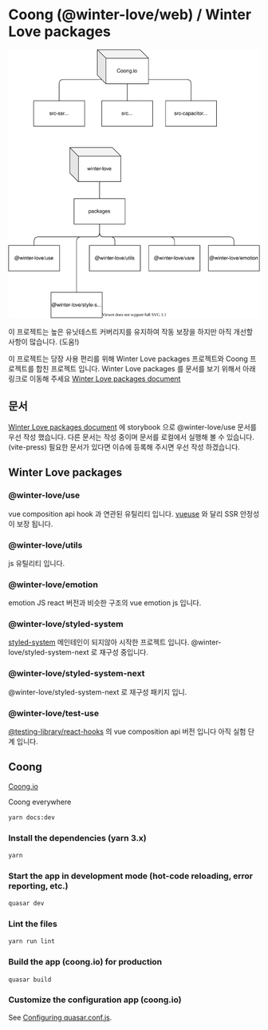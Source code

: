 # Coong (@winter-love/web) / Winter Love packages

![project](media/packages.svg)

이 프로젝트는 높은 유닛테스트 커버리지를 유지하여 작동 보장을 하지만 아직 개선할 사항이 많습니다. (도움!)

이 프로젝트는 당장 사용 편리를 위해 Winter Love packages 프로젝트와 Coong 프로젝트를 합친 프로젝트 입니다. Winter Love packages 를 문서를 보기 위해서 아래 링크로 이동해 주세요
[Winter Love packages document](https://winter-love.github.io/web/)

## 문서
[Winter Love packages document](https://winter-love.github.io/web/) 에 storybook 으로 @winter-love/use 문서를 우선 작성 했습니다.
다른 문서는 작성 중이며 문서를 로컬에서 실행해 볼 수 있습니다. (vite-press) 필요한 문서가 있다면 이슈에 등록해 주시면 우선 작성 하겠습니다.

## Winter Love packages

### @winter-love/use
vue composition api hook 과 연관된 유틸리티 입니다.
[vueuse](https://vueuse.org/) 와 달리 SSR 안정성이 보장 됩니다. 

### @winter-love/utils
js 유틸리티 입니다.

### @winter-love/emotion
emotion JS react 버전과 비슷한 구조의 vue emotion js 입니다.

### @winter-love/styled-system
[styled-system](https://styled-system.com/) 메인테인이 되지않아 시작한 프로젝트 입니다.
@winter-love/styled-system-next 로 재구성 중입니다.

### @winter-love/styled-system-next
@winter-love/styled-system-next 로 재구성 패키지 입니.

### @winter-love/test-use 
[@testing-library/react-hooks](https://www.npmjs.com/package/@testing-library/react-hooks) 의 vue composition api 버전 입니다
아직 실험 단계 입니다.

## Coong

[Coong.io](https://coong.io)

Coong everywhere

```bash
yarn docs:dev
```


### Install the dependencies (yarn 3.x)
```bash
yarn
```

### Start the app in development mode (hot-code reloading, error reporting, etc.)
```bash
quasar dev
```

### Lint the files
```bash
yarn run lint
```

### Build the app (coong.io) for production
```bash
quasar build
```

### Customize the configuration app (coong.io)
See [Configuring quasar.conf.js](https://v2.quasar.dev/quasar-cli/quasar-conf-js).
